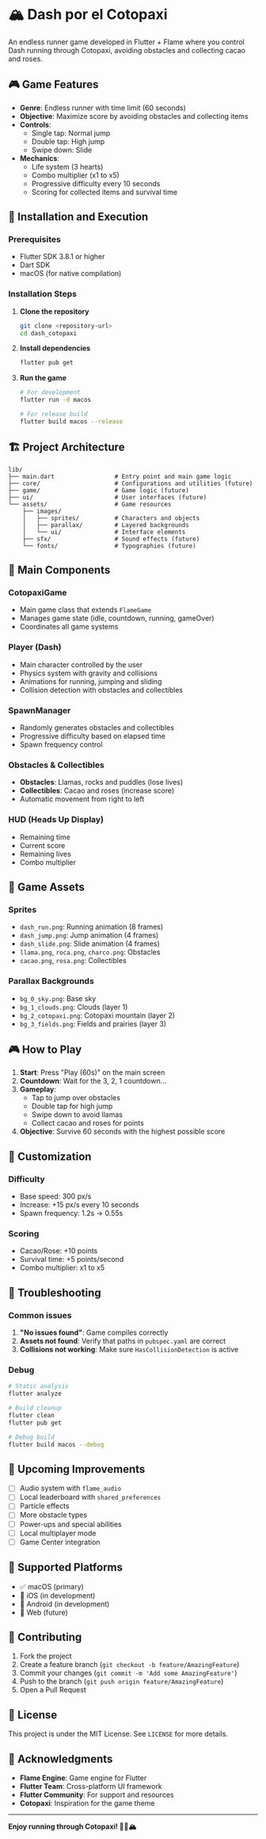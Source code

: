 # 🏔️ Dash por el Cotopaxi

An endless runner game developed in Flutter + Flame where you control Dash running through Cotopaxi, avoiding obstacles and collecting cacao and roses.

## 🎮 Game Features

- **Genre**: Endless runner with time limit (60 seconds)
- **Objective**: Maximize score by avoiding obstacles and collecting items
- **Controls**: 
  - Single tap: Normal jump
  - Double tap: High jump
  - Swipe down: Slide
- **Mechanics**:
  - Life system (3 hearts)
  - Combo multiplier (x1 to x5)
  - Progressive difficulty every 10 seconds
  - Scoring for collected items and survival time

## 🚀 Installation and Execution

### Prerequisites
- Flutter SDK 3.8.1 or higher
- Dart SDK
- macOS (for native compilation)

### Installation Steps

1. **Clone the repository**
   ```bash
   git clone <repository-url>
   cd dash_cotopaxi
   ```

2. **Install dependencies**
   ```bash
   flutter pub get
   ```

3. **Run the game**
   ```bash
   # For development
   flutter run -d macos
   
   # For release build
   flutter build macos --release
   ```

## 🏗️ Project Architecture

```
lib/
├── main.dart                 # Entry point and main game logic
├── core/                     # Configurations and utilities (future)
├── game/                     # Game logic (future)
├── ui/                       # User interfaces (future)
└── assets/                   # Game resources
    ├── images/
    │   ├── sprites/          # Characters and objects
    │   ├── parallax/         # Layered backgrounds
    │   └── ui/               # Interface elements
    ├── sfx/                  # Sound effects (future)
    └── fonts/                # Typographies (future)
```

## 🎯 Main Components

### CotopaxiGame
- Main game class that extends `FlameGame`
- Manages game state (idle, countdown, running, gameOver)
- Coordinates all game systems

### Player (Dash)
- Main character controlled by the user
- Physics system with gravity and collisions
- Animations for running, jumping and sliding
- Collision detection with obstacles and collectibles

### SpawnManager
- Randomly generates obstacles and collectibles
- Progressive difficulty based on elapsed time
- Spawn frequency control

### Obstacles & Collectibles
- **Obstacles**: Llamas, rocks and puddles (lose lives)
- **Collectibles**: Cacao and roses (increase score)
- Automatic movement from right to left

### HUD (Heads Up Display)
- Remaining time
- Current score
- Remaining lives
- Combo multiplier

## 🎨 Game Assets

### Sprites
- `dash_run.png`: Running animation (8 frames)
- `dash_jump.png`: Jump animation (4 frames)
- `dash_slide.png`: Slide animation (4 frames)
- `llama.png`, `roca.png`, `charco.png`: Obstacles
- `cacao.png`, `rosa.png`: Collectibles

### Parallax Backgrounds
- `bg_0_sky.png`: Base sky
- `bg_1_clouds.png`: Clouds (layer 1)
- `bg_2_cotopaxi.png`: Cotopaxi mountain (layer 2)
- `bg_3_fields.png`: Fields and prairies (layer 3)

## 🎮 How to Play

1. **Start**: Press "Play (60s)" on the main screen
2. **Countdown**: Wait for the 3, 2, 1 countdown...
3. **Gameplay**: 
   - Tap to jump over obstacles
   - Double tap for high jump
   - Swipe down to avoid llamas
   - Collect cacao and roses for points
4. **Objective**: Survive 60 seconds with the highest possible score

## 🔧 Customization

### Difficulty
- Base speed: 300 px/s
- Increase: +15 px/s every 10 seconds
- Spawn frequency: 1.2s → 0.55s

### Scoring
- Cacao/Rose: +10 points
- Survival time: +5 points/second
- Combo multiplier: x1 to x5

## 🐛 Troubleshooting

### Common issues
1. **"No issues found"**: Game compiles correctly
2. **Assets not found**: Verify that paths in `pubspec.yaml` are correct
3. **Collisions not working**: Make sure `HasCollisionDetection` is active

### Debug
```bash
# Static analysis
flutter analyze

# Build cleanup
flutter clean
flutter pub get

# Debug build
flutter build macos --debug
```

## 🚧 Upcoming Improvements

- [ ] Audio system with `flame_audio`
- [ ] Local leaderboard with `shared_preferences`
- [ ] Particle effects
- [ ] More obstacle types
- [ ] Power-ups and special abilities
- [ ] Local multiplayer mode
- [ ] Game Center integration

## 📱 Supported Platforms

- ✅ macOS (primary)
- 🔄 iOS (in development)
- 🔄 Android (in development)
- 🔄 Web (future)

## 🤝 Contributing

1. Fork the project
2. Create a feature branch (`git checkout -b feature/AmazingFeature`)
3. Commit your changes (`git commit -m 'Add some AmazingFeature'`)
4. Push to the branch (`git push origin feature/AmazingFeature`)
5. Open a Pull Request

## 📄 License

This project is under the MIT License. See `LICENSE` for more details.

## 🙏 Acknowledgments

- **Flame Engine**: Game engine for Flutter
- **Flutter Team**: Cross-platform UI framework
- **Flutter Community**: For support and resources
- **Cotopaxi**: Inspiration for the game theme

---

**Enjoy running through Cotopaxi! 🏃‍♂️🏔️**

